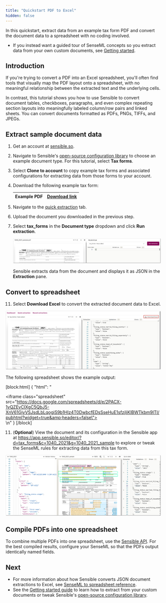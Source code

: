```yaml
---
title: "Quickstart PDF to Excel"
hidden: false
---
```


In this quickstart, extract data from an example tax form PDF and convert the document data to a spreadsheet with no coding involved.

- If you instead want a guided tour of SenseML concepts so you extract data from your own custom documents, see [Getting started](doc:getting-started).

Introduction
----

If you're trying to convert a PDF into an Excel spreadsheet, you'll often find tools that visually map the PDF layout onto a spreadsheet, with no meaningful relationship between the extracted text and the underlying cells. 

In contrast, this tutorial shows you how to use Sensible to convert document tables, checkboxes, paragraphs, and even complex repeating section layouts into meaningfully labeled column/row pairs and linked sheets. You can convert documents formatted as PDFs, PNGs, TIFFs, and JPEGs.

Extract sample document data
----

1. Get an account at [sensible.so](https://app.sensible.so/register).
2. Navigate to Sensible's [open-source configuration library](https://app.sensible.so/library/) to choose an example document type. For this tutorial, select **Tax forms**.
3. Select **Clone to account** to copy example tax forms and associated configurations for extracting data from those forms to your account.

7. Download the following example tax form: 

   | Example PDF | [Download link](https://github.com/sensible-hq/sensible-configuration-library/raw/main/tax_forms/1040/2021/1040_2021_sample.pdf) |
   | ----------- | ------------------------------------------------------------ |

8. Navigate to the [quick extraction](https://app.sensible.so/library/) tab.

9. Upload the document you downloaded in the previous step.

7. Select **tax_forms** in the **Document type** dropdown and click **Run extraction**.

   ![Click to enlarge](https://raw.githubusercontent.com/sensible-hq/sensible-docs/main/readme-sync/assets/v0/images/final/quickstart_excel_1.png)

   Sensible extracts data from the document and displays it as JSON in the **Extraction** pane. 

Convert to spreadsheet
----


11. Select **Download Excel** to convert the extracted document data to Excel.

![Click to enlarge](https://raw.githubusercontent.com/sensible-hq/sensible-docs/main/readme-sync/assets/v0/images/final/quickstart_excel_2.png)

  The following spreadsheet shows the example output:



[block:html]
{
  "html": "<div><iframe class=\"spreadsheet\" src=\"https://docs.google.com/spreadsheets/d/e/2PACX-1vQZEvCIXgC5QbJ5-XnV61GjyVSJsdLbLqogiS9b1HIz4T0DwbcfEDsSseHuE1sfzjliKlBWTkbm9ITI/pubhtml?widget=true&amp;headers=false\"></iframe></div>\n<style>.spreadsheet{width:100%;height:200px}</style>"
}
[/block]

11. (**Optional**) View the document and its configuration in the Sensible app at https://app.sensible.so/editor/?d=tax_forms&c=1040_2021&g=1040_2021_sample to explore or tweak the SenseML rules for extracting data from this tax form.

![Click to enlarge](https://raw.githubusercontent.com/sensible-hq/sensible-docs/main/readme-sync/assets/v0/images/final/quickstart_excel_3.png)



Compile PDFs into one spreadsheet
----

To combine multiple PDFs  into one spreadsheet, use the [Sensible API](https://docs.sensible.so/reference/get-excel-extraction).   For the best compiled results, configure your SenseML so that the PDFs output identically named fields.


Next
----

- For more information about how Sensible converts JSON document extractions to Excel, see [SenseML to spreadsheet reference](doc:excel-reference).
- See the [Getting started guide](doc:getting-started) to learn how to extract from your custom documents or tweak Sensible's [open-source configuration library](https://app.sensible.so/library/).





